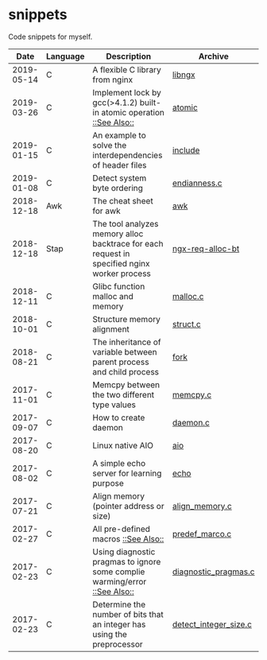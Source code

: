 # snippets
Code snippets for myself.

| Date       | Language | Description                                                                                                                               | Archive                                          |
| ----       | ----     | ----                                                                                                                                      | ----                                             |
| 2019-05-14 | C        | A flexible C library from nginx                                                                                                           | [libngx](C/libngx)                               |
| 2019-03-26 | C        | Implement lock by gcc(>4.1.2) built-in atomic operation [::See Also::](https://gcc.gnu.org/onlinedocs/gcc-4.1.2/gcc/Atomic-Builtins.html) | [atomic](C/atomic)                               |
| 2019-01-15 | C        | An example to solve the interdependencies of header files                                                                                 | [include](C/include)                             |
| 2019-01-08 | C        | Detect system byte ordering                                                                                                               | [endianness.c](C/endianness.c)                   |
| 2018-12-18 | Awk      | The cheat sheet for awk                                                                                                                   | [awk](Awk)                                       |
| 2018-12-18 | Stap     | The tool analyzes memory alloc backtrace for each request in specified nginx worker process                                               | [ngx-req-alloc-bt](Stap/ngx-req-alloc-bt)        |
| 2018-12-11 | C        | Glibc function malloc and memory                                                                                                          | [malloc.c](C/malloc.c)                           |
| 2018-10-01 | C        | Structure memory alignment                                                                                                                | [struct.c](C/struct.c)                           |
| 2018-08-21 | C        | The inheritance of variable between parent process and child process                                                                      | [fork](C/fork)                                   |
| 2017-11-01 | C        | Memcpy between the two different type values                                                                                              | [memcpy.c](C/memcpy.c)                           |
| 2017-09-07 | C        | How to create daemon                                                                                                                      | [daemon.c](C/daemon.c)                           |
| 2017-08-20 | C        | Linux native AIO                                                                                                                          | [aio](C/aio)                                     |
| 2017-08-02 | C        | A simple echo server for learning purpose                                                                                                 | [echo](C/echo)                                   |
| 2017-07-21 | C        | Align memory (pointer address or size)                                                                                                    | [align_memory.c](C/align_memory.c)               |
| 2017-02-27 | C        | All pre-defined macros [::See Also::](https://sourceforge.net/p/predef/wiki/Home/)                                                        | [predef_marco.c](C/predef_macro.c)               |
| 2017-02-23 | C        | Using diagnostic pragmas to ignore some complie warming/error [::See Also::](https://gcc.gnu.org/onlinedocs/gcc/Diagnostic-Pragmas.html)  | [diagnostic_pragmas.c](C/diagnostic_pragmas.c)   |
| 2017-02-23 | C        | Determine the number of bits that an integer has using the preprocessor                                                                   | [detect_integer_size.c](C/detect_integer_size.c) |

